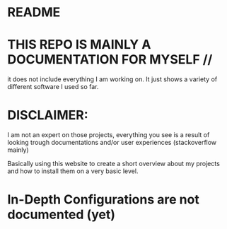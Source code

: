 # README
# THIS REPO IS MAINLY A DOCUMENTATION FOR MYSELF //
it does not include everything I am working on. It just shows a variety of different software I used so far.

# DISCLAIMER: 
I am not an expert on those projects, everything you see is a result of looking trough documentations and/or user experiences (stackoverflow mainly)

Basically using this website to create a short overview about my projects and how to install them on a very basic level. 




# In-Depth Configurations are not documented (yet)
